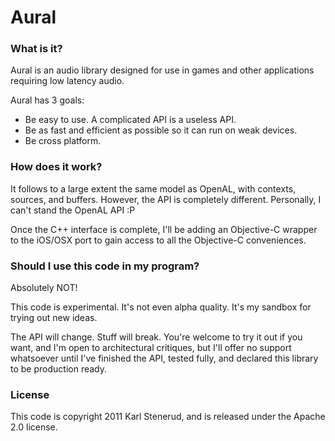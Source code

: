 Aural
=====

### What is it?

Aural is an audio library designed for use in games and other applications requiring low latency
audio.

Aural has 3 goals:

 - Be easy to use. A complicated API is a useless API.
 - Be as fast and efficient as possible so it can run on weak devices.
 - Be cross platform.


### How does it work?

It follows to a large extent the same model as OpenAL, with contexts, sources, and buffers. However,
the API is completely different. Personally, I can't stand the OpenAL API :P

Once the C++ interface is complete, I'll be adding an Objective-C wrapper to the iOS/OSX port to
gain access to all the Objective-C conveniences.


### Should I use this code in my program?

Absolutely NOT!

This code is experimental. It's not even alpha quality. It's my sandbox for trying out new ideas.

The API will change. Stuff will break. You're welcome to try it out if you want, and I'm open to
architectural critiques, but I'll offer no support whatsoever until I've finished the API, tested
fully, and declared this library to be production ready.


### License

This code is copyright 2011 Karl Stenerud, and is released under the Apache 2.0 license.
